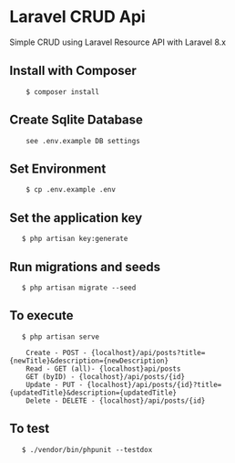 # Laravel CRUD Api

Simple CRUD using Laravel Resource API with Laravel 8.x

## Install with Composer

```
    $ composer install
```

## Create Sqlite Database

```
    see .env.example DB settings
```

## Set Environment

```
    $ cp .env.example .env
```

## Set the application key

```
   $ php artisan key:generate
```

## Run migrations and seeds

```
   $ php artisan migrate --seed
```

## To execute

```
   $ php artisan serve
```

```
    Create - POST - {localhost}/api/posts?title={newTitle}&description={newDescription}
    Read - GET (all)- {localhost}api/posts
    GET (byID) - {localhost}/api/posts/{id}
    Update - PUT - {localhost}/api/posts/{id}?title={updatedTitle}&description={updatedTitle}
    Delete - DELETE - {localhost}/api/posts/{id}
```
## To test

```
   $ ./vendor/bin/phpunit --testdox
```

